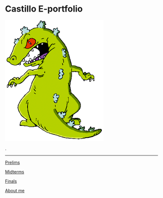 # Castillo E-portfolio



![](./docs/images/reptar.png)

.

---

[Prelims](https://qjlcastillo.github.io/Prelims.github.io/)

[Midterms](./docs/DEVELOPMENT.md)

[Finals](./docs/CONTRIBUTING.md)

[About me](./docs/CONTRIBUTING.md)




